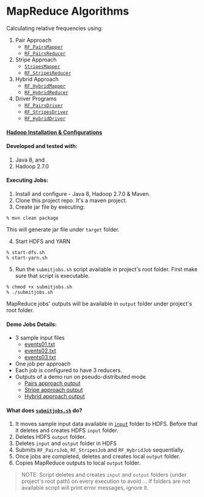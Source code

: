 # MapReduce Algorithms

Calculating relative frequencies using:

1. Pair Approach
    * [```RF_PairsMapper```](./src/main/java/cs522/lab/pair/RF_PairsMapper.java)
    * [```RF_PairsReducer```](./src/main/java/cs522/lab/pair/RF_PairsReducer.java)
2. Stripe Approach
    * [```StripesMapper```](./src/main/java/cs522/lab/stripe/StripesMapper.java)
    * [```RF_StripesReducer```](./src/main/java/cs522/lab/stripe/RF_StripesReducer.java)
3. Hybrid Approach
    * [```RF_HybridMapper```](./src/main/java/cs522/lab/hybrid/RF_HybridMapper.java)
    * [```RF_HybridReducer```](./src/main/java/cs522/lab/hybrid/RF_HybridReducer.java)
4. Driver Programs
    * [```RF_PairsDriver```](./src/main/java/cs522/lab/pair/RF_PairsDriver.java)
    * [```RF_StripesDriver```](./src/main/java/cs522/lab/stripe/RF_StripesDriver.java)
    * [```RF_HybridDriver```](./src/main/java/cs522/lab/hybrid/RF_HybridDriver.java)

#### [Hadoop Installation & Configurations](./docs/hadoop-installation.md)

#### Developed and tested with:
1. Java 8, and
2. Hadoop 2.7.0

#### Executing Jobs:
1. Install and configure - Java 8, Hadoop 2.7.0 & Maven.
2. Clone this project repo. It's a maven project.
3. Create jar file by executing:
```
% mvn clean package
```
This will generate jar file under ```target``` folder.

4. Start HDFS and YARN
```
% start-dfs.sh
% start-yarn.sh
```
5. Run the ```submitjobs.sh``` script available in project's root folder. First make sure that script is executable.
```
% chmod +x submitjobs.sh
% ./submitjobs.sh
```
MapReduce jobs' outputs will be available in ```output``` folder under project's root folder.

#### Demo Jobs Details:
- 3 sample input files
    - [events01.txt](./input/events01.txt)
    - [events02.txt](./input/events02.txt)
    - [events03.txt](./input/events03.txt)
- One job per approach
- Each job is configured to have 3 reducers.
- Outputs of a demo run on pseudo-distributed mode
    - [Pairs approach output](./output/pairs_rf/)
    - [Stripe approach output](./output/stripes_rf/)
    - [Hybrid approach output](./output/hybrid_rf/)

#### What does [```submitjobs.sh```](submitjobs.sh) do?
1. It moves sample input data available in [```input```](./input) folder to HDFS. Before that it deletes and creates HDFS ```input``` folder.
2. Deletes HDFS ```output``` folder.
3. Deletes ```input``` and ```output``` folder in HDFS
4. Submits ```RF_PairsJob```, ```RF_StripesJob``` and ```RF_HybridJob``` sequentially.
5. Once jobs are completed, deletes and creates local ```output``` folder.
6. Copies MapReduce outputs to local ```output``` folder.

>NOTE: Script deletes and creates ```input``` and ```output``` folders (under project's root path) on every execution to avoid ... If folders are not available script will print error messages, ignore it.
